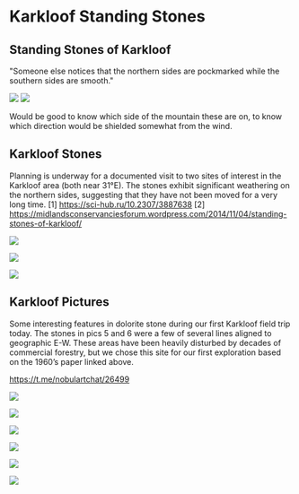 # Karkloof Standing Stones

## Standing Stones of Karkloof

"Someone else notices that the northern sides are pockmarked while the southern sides are smooth."

![](img/r-karkloof-standing-stones-066.webp)
![](img/r-karkloof-standing-stones-tall-one-plantation.webp)

Would be good to know which side of the mountain these are on, to know which direction would be shielded somewhat from the wind.

## Karkloof Stones

Planning is underway for a documented visit to two sites of interest in the Karkloof area (both near 31°E). The stones exhibit significant weathering on the northern sides, suggesting that they have not been moved for a very long time.
[1] https://sci-hub.ru/10.2307/3887638
[2] https://midlandsconservanciesforum.wordpress.com/2014/11/04/standing-stones-of-karkloof/

![](img/photo_5814@02-11-2024_11-31-46.jpg)

![](img/photo_5815@02-11-2024_11-31-46.jpg)

![](img/photo_5816@02-11-2024_11-31-46.jpg)

## Karkloof Pictures

Some interesting features in dolorite stone during our first Karkloof field trip today. The stones in pics 5 and 6 were a few of several lines aligned to geographic E-W. These areas have been heavily disturbed by decades of commercial forestry, but we chose this site for our first exploration based on the 1960’s paper linked above.

https://t.me/nobulartchat/26499

![](img/photo_5865@06-11-2024_18-21-37.jpg)

![](img/photo_5866@06-11-2024_18-21-37.jpg)

![](img/photo_5867@06-11-2024_18-21-37.jpg)

![](img/photo_5868@06-11-2024_18-21-37.jpg)

![](img/photo_5869@06-11-2024_18-21-37.jpg)

![](img/photo_5870@06-11-2024_18-21-37.jpg)


